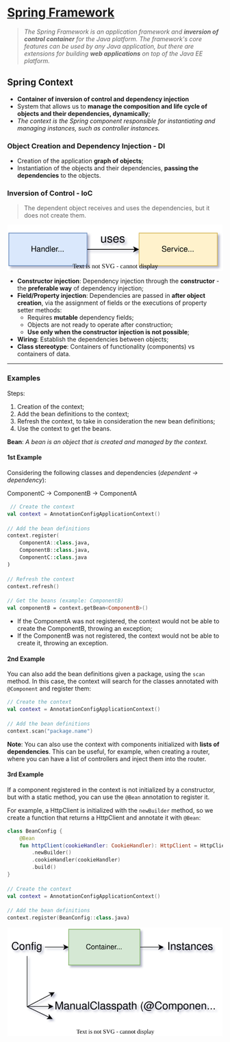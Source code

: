 # [Spring Framework](https://spring.io/)

> *The Spring Framework is an application framework and **inversion of control container** for the Java platform. The framework's core features can be used by any Java application, but there are extensions for building **web applications** on top of the Java EE platform.*

## Spring Context

* **Container of inversion of control and dependency injection**
* System that allows us to **manage the composition and life cycle of objects and their dependencies, dynamically**;
* *The context is the Spring component responsible for instantiating and managing instances, such as controller instances.*

### Object Creation and Dependency Injection - DI 

* Creation of the application **graph of objects**;
* Instantiation of the objects and their dependencies, **passing the dependencies** to the objects.

### Inversion of Control - IoC

> The dependent object receives and uses the dependencies, but it does not create them.

<p align="center">
    <img src="./docs/daw-diagrams-InversionofControl.svg" alt="Inversion of Control" align="center"/>
</p>

* **Constructor injection**: Dependency injection through the **constructor** - the **preferable way** of dependency injection;
* **Field/Property injection**: Dependencies are passed in **after object creation**, via the assignment of fields or the executions of property setter methods:
  * Requires **mutable** dependency fields;
  * Objects are not ready to operate after construction;
  * **Use only when the constructor injection is not possible**;
* **Wiring**: Establish the dependencies between objects;
* **Class stereotype**: Containers of functionality (components) vs containers of data.

---

### Examples

Steps:

1. Creation of the context;
2. Add the bean definitions to the context;
3. Refresh the context, to take in consideration the new bean definitions;
4. Use the context to get the beans.

**Bean**: *A bean is an object that is created and managed by the context.*

#### 1st Example

Considering the following classes and dependencies (*dependent -> dependency*):

ComponentC -> ComponentB ->  ComponentA

```kotlin
 // Create the context
val context = AnnotationConfigApplicationContext()

// Add the bean definitions
context.register(
    ComponentA::class.java,
    ComponentB::class.java,
    ComponentC::class.java
)

// Refresh the context
context.refresh()

// Get the beans (example: ComponentB)
val componentB = context.getBean<ComponentB>()
```

* If the ComponentA was not registered, the context would not be able to create the ComponentB, throwing an exception;
* If the ComponentB was not registered, the context would not be able to create it, throwing an exception.

#### 2nd Example

You can also add the bean definitions given a package, using the `scan` method. In this case, the context will search for the classes annotated with `@Component` and register them:

```kotlin
// Create the context
val context = AnnotationConfigApplicationContext()

// Add the bean definitions
context.scan("package.name")
```

**Note**: You can also use the context with components initialized with **lists of dependencies**. This can be useful, for example, when creating a router, where you can have a list of controllers and inject them into the router.


#### 3rd Example

If a component registered in the context is not initialized by a constructor, but with a static method, you can use the `@Bean` annotation to register it.

For example, a HttpClient is initialized with the `newBuilder` method, so we create a function that returns a HttpClient and annotate it with `@Bean`:

```kotlin
class BeanConfig {
    @Bean
    fun httpClient(cookieHandler: CookieHandler): HttpClient = HttpClient
        .newBuilder()
        .cookieHandler(cookieHandler)
        .build()
}

// Create the context
val context = AnnotationConfigApplicationContext()

// Add the bean definitions
context.register(BeanConfig::class.java)
```

<p align="center">
    <img src="./docs/daw-diagrams-Context.svg" alt="Context" align="center"/>
</p>
